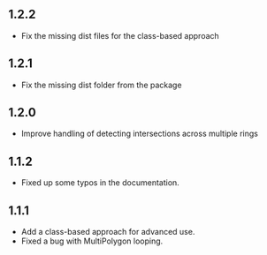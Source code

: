 ## 1.2.2
- Fix the missing dist files for the class-based approach 

## 1.2.1
- Fix the missing dist folder from the package 

## 1.2.0
- Improve handling of detecting intersections across multiple rings  

## 1.1.2
- Fixed up some typos in the documentation.

## 1.1.1
- Add a class-based approach for advanced use.
- Fixed a bug with MultiPolygon looping.
